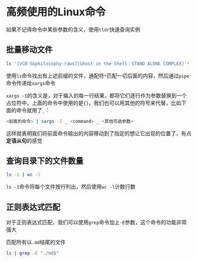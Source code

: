 # 高频使用的Linux命令

如果不记得命令中某些参数的含义，使用`tldr`快速查询实例

## 批量移动文件

```bash
ls '[VCB-S&philosophy-raws][Ghost in the Shell：STAND ALONE COMPLEX]'* | xargs -I {} mv {} ./Season\ 1/
```

使用`ls`命令找出有上述前缀的文件，通配符`*`匹配一切后面的内容，然后通过`pipe`命令传递给`xargs`命令

`xargs -I`的含义是，对于输入的每一行结果，都将它们逐行作为参数替换到一个占位符中，上面的命令中使用的是`{}`，我们也可以用其他的符号来代替，比如下面的命令就用了`_`：

```bash
<前面的命令> | xargs -I _ <command> _ <其他可选参数>
```

这样就表明我们将前面命令输出的内容移动到了指定的想让它出现的位置了，有点**定语从句**的感觉

## 查询目录下的文件数量

```bash
ls -1 | wc -l
```

`ls -1`命令将每个文件按行列出，然后使用`wc -l`计数行数

## 正则表达式匹配

对于正则表达式匹配，我们可以使用`grep`命令加上`-E`参数，这个命令的功能非常强大

匹配所有以`.md`结尾的文件

```bash title="以md结尾的文件“
ls | grep -E "./md$"
```